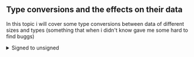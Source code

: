 ## Type conversions and the effects on their data

In this topic i will cover some type conversions between data of different sizes and types (something that when i didn't know gave me some hard to find buggs)

<details>
<summary>Signed to unsigned</summary>

The resumed case is very simple, any conversion between signed and unsigned preserves the data of the variable in the state is was,
so it simply changes the meaning of the data, for example:

```c
    unsigned int a = 0xffffffff;
    unsigned int * a_pointer = &a;
    int b = (int) a;
    unsigned int * b_pointer = &b;
    printf("%u, %x\n", a, *a_pointer);
    printf("%d, %x\n", b, *b_pointer);
```
produces the result:

>>4294967295, ffffffff
>>-1, ffffffff

which means that the two's complement representation of -1 in 32 bits its the same as the unsinged representation of 4294967295 in 32 bits.

Generaly C considers any number signed unless told otherwise 

>**Note**  
>Any comparation between signed and unsinged numbers implicitly turns all signed numbers to unsigned.

For example:

```c
    int a = -1;
    unsigned b = 2;
    printf("%d\n", a < b);
```

Produces the result 0, since the unsigned representation of a is bigger than b.

<details>


